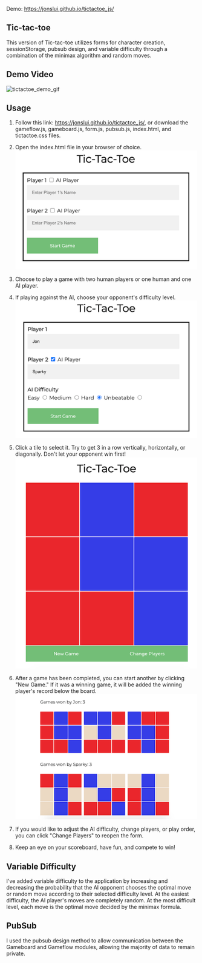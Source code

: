 Demo: https://jonslui.github.io/tictactoe_js/

## Tic-tac-toe

This version of Tic-tac-toe utilizes forms for character creation, sessionStorage, pubsub design, and variable difficulty through a combination of the minimax algorithm and random moves.

## Demo Video

![tictactoe_demo_gif](https://user-images.githubusercontent.com/34390833/114447176-54c8b380-9b8f-11eb-88c3-bc8623ca0326.gif)


## Usage

1. Follow this link: https://jonslui.github.io/tictactoe_js/, or download the gameflow.js, gameboard.js, form.js, pubsub.js, index.html, and tictactoe.css files.

2. Open the index.html file in your browser of choice.
![Player creation form](https://github.com/jonslui/tictactoe_js/blob/master/README_images/Player_creation_form.png)

3. Choose to play a game with two human players or one human and one AI player.
4. If playing against the AI, choose your opponent's difficulty level.
![Difficulty selection](https://github.com/jonslui/tictactoe_js/blob/master/README_images/Difficulty_selection.png)

5. Click a tile to select it. Try to get 3 in a row vertically, horizontally, or diagonally. Don't let your opponent win first!
![Completed game](https://github.com/jonslui/tictactoe_js/blob/master/README_images/Completed_game.png)

6. After a game has been completed, you can start another by clicking "New Game." If it was a winning game, it will be added the winning player's record below the board.
![Scoreboard](https://github.com/jonslui/tictactoe_js/blob/master/README_images/Scoreboard.png)

7. If you would like to adjust the AI difficulty, change players, or play order, you can click "Change Players" to reopen the form.

8. Keep an eye on your scoreboard, have fun, and compete to win!

## Variable Difficulty

I've added variable difficulty to the application by increasing and decreasing the probability that the AI opponent chooses the optimal move or random move according to their selected difficulty level. At the easiest difficulty, the AI player's moves are completely random. At the most difficult level, each move is the optimal move decided by the minimax formula.

## PubSub

I used the pubsub design method to allow communication between the Gameboard and Gameflow modules, allowing the majority of data to remain private.
